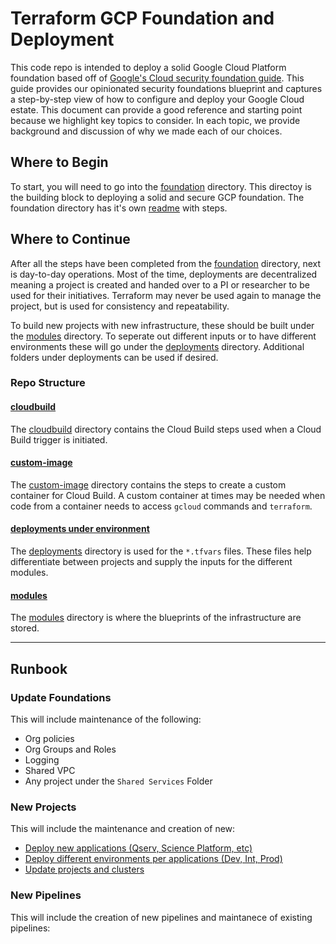 # Terraform GCP Foundation and Deployment

This code repo is intended to deploy a solid Google Cloud Platform foundation based off of [Google's Cloud security foundation guide](https://services.google.com/fh/files/misc/google-cloud-security-foundations-guide.pdf). This guide provides our opinionated security foundations blueprint and captures a step-by-step view of how to configure and deploy your Google Cloud estate. This document can provide a good reference and starting point because we highlight key topics to consider. In each topic, we provide background and discussion of why we made each of our choices.

## Where to Begin

To start, you will need to go into the [foundation](./environment/foundation) directory. This directoy is the building block to deploying a solid and secure GCP foundation. The foundation directory has it's own [readme](./environment/foundation/readme.md) with steps.

## Where to Continue

After all the steps have been completed from the [foundation](./environment/foundation) directory, next is day-to-day operations. Most of the time, deployments are decentralized meaning a project is created and handed over to a PI or researcher to be used for their initiatives. Terraform may never be used again to manage the project, but is used for consistency and repeatability.

To build new projects with new infrastructure, these should be built under the [modules](./modules) directory. To seperate out different inputs or to have different environments these will go under the [deployments](./environment/deployments/projects) directory. Additional folders under deployments can be used if desired.

### Repo Structure

#### [cloudbuild](./cloudbuild)
The [cloudbuild](./cloudbuild) directory contains the Cloud Build steps used when a Cloud Build trigger is initiated.

#### [custom-image](./custom-image)
The [custom-image](./custom-image) directory contains the steps to create a custom container for Cloud Build. A custom container at times may be needed when code from a container needs to access `gcloud` commands and `terraform`.

#### [deployments under environment](./environment/deployments/projects)
The [deployments](./environment/deployments/projects) directory is used for the `*.tfvars` files. These files help differentiate between projects and supply the inputs for the different modules.

#### [modules](./modules)
The [modules](./modules) directory is where the blueprints of the infrastructure are stored.

---
## Runbook

### Update Foundations

This will include maintenance of the following:
* Org policies
* Org Groups and Roles
* Logging
* Shared VPC
* Any project under the `Shared Services` Folder

### New Projects

This will include the maintenance and creation of new:
* [Deploy new applications (Qserv, Science Platform, etc)](https://github.com/lsst/idf_deploy/blob/master/runbook/new-projects.md#deploying-new-applications)
* [Deploy different environments per applications (Dev, Int, Prod)](https://github.com/lsst/idf_deploy/blob/master/runbook/new-projects.md#deploying-different-environments-per-new-applications)
* [Update projects and clusters](https://github.com/lsst/idf_deploy/blob/master/runbook/new-projects.md#update-projects-and-clusters)

### New Pipelines

This will include the creation of new pipelines and maintanece of existing pipelines: